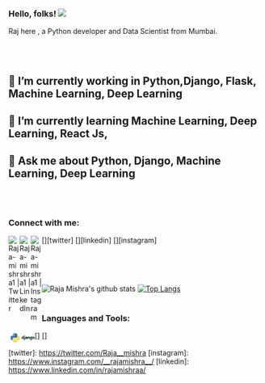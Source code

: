 ### Hello, folks! <img src="https://raw.githubusercontent.com/MartinHeinz/MartinHeinz/master/wave.gif" width="30px"> 
Raj here , a Python developer and Data Scientist from Mumbai.

<br><br>
##  🔭 I’m currently working in Python,Django, Flask, Machine Learning, Deep Learning

##  🌱 I’m currently learning Machine Learning, Deep Learning, React Js,

##  💬 Ask me about Python, Django, Machine Learning, Deep Learning 

<br><br>
### Connect with me:

[<img align="left" alt="Raja-mishra1 | Twitter" width="22px" src="https://cdn.jsdelivr.net/npm/simple-icons@v3/icons/twitter.svg" />][twitter]
[<img align="left" alt="Raja-mishra1 | LinkedIn" width="22px" src="https://cdn.jsdelivr.net/npm/simple-icons@v3/icons/linkedin.svg" />][linkedin]
[<img align="left" alt="Raja-mishra1 | Instagram" width="22px" src="https://cdn.jsdelivr.net/npm/simple-icons@v3/icons/instagram.svg" />][instagram]

<br />

<br><br>
![Raja Mishra's github stats](https://github-readme-stats.vercel.app/api?username=Raja-mishra1&show_icons=true&theme=radical)
[![Top Langs](https://github-readme-stats.vercel.app/api/top-langs/?username=Raja-mishra1&layout=compact)](https://github.com/anuraghazra/github-readme-stats)
<br><br>

### Languages and Tools:
[<img align="left" alt="Python" width="26px" src="https://raw.githubusercontent.com/github/explore/80688e429a7d4ef2fca1e82350fe8e3517d3494d/topics/python/python.png" />]
[<img align="left" alt="Django" width="26px" src="https://raw.githubusercontent.com/github/explore/80688e429a7d4ef2fca1e82350fe8e3517d3494d/topics/django/django.png" />]
<br><br>
[twitter]: https://twitter.com/Raja__mishra
[instagram]: https://www.instagram.com/__rajamishra__/
[linkedin]: https://www.linkedin.com/in/rajamishraa/
 





